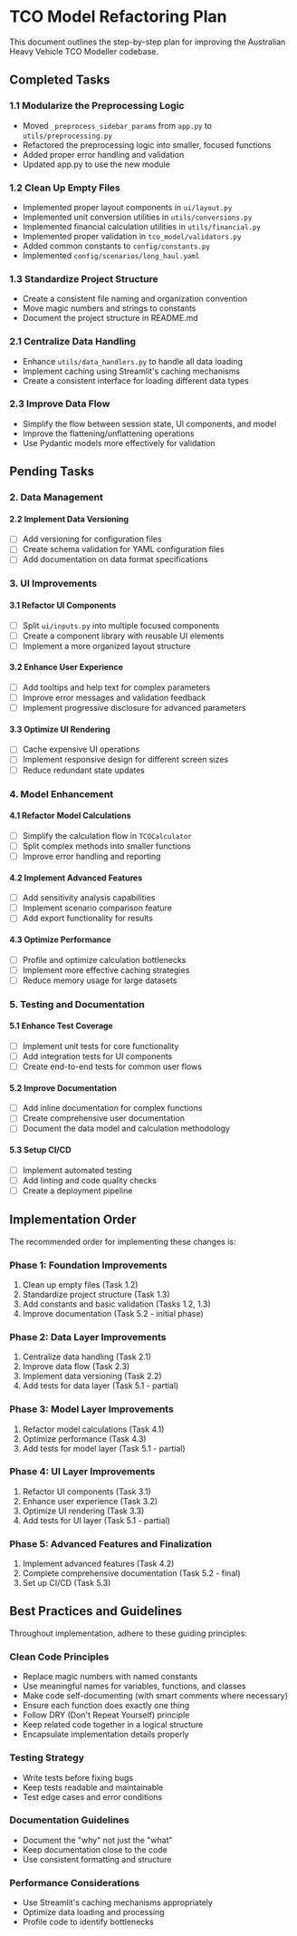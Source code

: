 # TCO Model Refactoring Plan

This document outlines the step-by-step plan for improving the Australian Heavy Vehicle TCO Modeller codebase.

## Completed Tasks

### 1.1 Modularize the Preprocessing Logic
- Moved `_preprocess_sidebar_params` from `app.py` to `utils/preprocessing.py`
- Refactored the preprocessing logic into smaller, focused functions
- Added proper error handling and validation
- Updated app.py to use the new module

### 1.2 Clean Up Empty Files
- Implemented proper layout components in `ui/layout.py`
- Implemented unit conversion utilities in `utils/conversions.py`
- Implemented financial calculation utilities in `utils/financial.py`
- Implemented proper validation in `tco_model/validators.py`
- Added common constants to `config/constants.py`
- Implemented `config/scenarios/long_haul.yaml`

### 1.3 Standardize Project Structure
- Create a consistent file naming and organization convention
- Move magic numbers and strings to constants
- Document the project structure in README.md

### 2.1 Centralize Data Handling
- Enhance `utils/data_handlers.py` to handle all data loading
- Implement caching using Streamlit's caching mechanisms
- Create a consistent interface for loading different data types

### 2.3 Improve Data Flow
- Simplify the flow between session state, UI components, and model
- Improve the flattening/unflattening operations
- Use Pydantic models more effectively for validation

## Pending Tasks

### 2. Data Management

#### 2.2 Implement Data Versioning
- [ ] Add versioning for configuration files
- [ ] Create schema validation for YAML configuration files
- [ ] Add documentation on data format specifications

### 3. UI Improvements

#### 3.1 Refactor UI Components
- [ ] Split `ui/inputs.py` into multiple focused components
- [ ] Create a component library with reusable UI elements
- [ ] Implement a more organized layout structure

#### 3.2 Enhance User Experience
- [ ] Add tooltips and help text for complex parameters
- [ ] Improve error messages and validation feedback
- [ ] Implement progressive disclosure for advanced parameters

#### 3.3 Optimize UI Rendering
- [ ] Cache expensive UI operations
- [ ] Implement responsive design for different screen sizes
- [ ] Reduce redundant state updates

### 4. Model Enhancement

#### 4.1 Refactor Model Calculations
- [ ] Simplify the calculation flow in `TCOCalculator`
- [ ] Split complex methods into smaller functions
- [ ] Improve error handling and reporting

#### 4.2 Implement Advanced Features
- [ ] Add sensitivity analysis capabilities
- [ ] Implement scenario comparison feature
- [ ] Add export functionality for results

#### 4.3 Optimize Performance
- [ ] Profile and optimize calculation bottlenecks
- [ ] Implement more effective caching strategies
- [ ] Reduce memory usage for large datasets

### 5. Testing and Documentation

#### 5.1 Enhance Test Coverage
- [ ] Implement unit tests for core functionality
- [ ] Add integration tests for UI components
- [ ] Create end-to-end tests for common user flows

#### 5.2 Improve Documentation
- [ ] Add inline documentation for complex functions
- [ ] Create comprehensive user documentation
- [ ] Document the data model and calculation methodology

#### 5.3 Setup CI/CD
- [ ] Implement automated testing
- [ ] Add linting and code quality checks
- [ ] Create a deployment pipeline

## Implementation Order

The recommended order for implementing these changes is:

### Phase 1: Foundation Improvements 
1. Clean up empty files (Task 1.2)
2. Standardize project structure (Task 1.3)
3. Add constants and basic validation (Tasks 1.2, 1.3) 
4. Improve documentation (Task 5.2 - initial phase)

### Phase 2: Data Layer Improvements
1. Centralize data handling (Task 2.1)
2. Improve data flow (Task 2.3)
3. Implement data versioning (Task 2.2)
4. Add tests for data layer (Task 5.1 - partial)

### Phase 3: Model Layer Improvements
1. Refactor model calculations (Task 4.1)
2. Optimize performance (Task 4.3)
3. Add tests for model layer (Task 5.1 - partial)

### Phase 4: UI Layer Improvements
1. Refactor UI components (Task 3.1)
2. Enhance user experience (Task 3.2)
3. Optimize UI rendering (Task 3.3)
4. Add tests for UI layer (Task 5.1 - partial)

### Phase 5: Advanced Features and Finalization
1. Implement advanced features (Task 4.2)
2. Complete comprehensive documentation (Task 5.2 - final)
3. Set up CI/CD (Task 5.3)

## Best Practices and Guidelines

Throughout implementation, adhere to these guiding principles:

### Clean Code Principles
- Replace magic numbers with named constants
- Use meaningful names for variables, functions, and classes
- Make code self-documenting (with smart comments where necessary)
- Ensure each function does exactly one thing
- Follow DRY (Don't Repeat Yourself) principle
- Keep related code together in a logical structure
- Encapsulate implementation details properly

### Testing Strategy
- Write tests before fixing bugs
- Keep tests readable and maintainable
- Test edge cases and error conditions

### Documentation Guidelines
- Document the "why" not just the "what"
- Keep documentation close to the code
- Use consistent formatting and structure

### Performance Considerations
- Use Streamlit's caching mechanisms appropriately
- Optimize data loading and processing
- Profile code to identify bottlenecks 